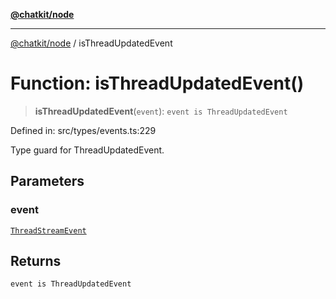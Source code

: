 [**@chatkit/node**](../README.md)

***

[@chatkit/node](../README.md) / isThreadUpdatedEvent

# Function: isThreadUpdatedEvent()

> **isThreadUpdatedEvent**(`event`): `event is ThreadUpdatedEvent`

Defined in: src/types/events.ts:229

Type guard for ThreadUpdatedEvent.

## Parameters

### event

[`ThreadStreamEvent`](../type-aliases/ThreadStreamEvent.md)

## Returns

`event is ThreadUpdatedEvent`
